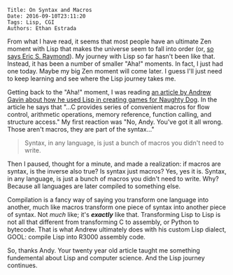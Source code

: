     Title: On Syntax and Macros
    Date: 2016-09-10T23:11:20
    Tags: Lisp, CGI
    Authors: Ethan Estrada

From what I have read, it seems that most people have an ultimate Zen
moment with Lisp that makes the universe seem to fall into order (or,
[so says Eric S. Raymond](http://www.catb.org/~esr/faqs/hacker-howto.html#skills1)). My
journey with Lisp so far hasn't been like that. Instead, it has been a
number of smaller "Aha!" moments. In fact, I just had one today. Maybe
my big Zen moment will come later. I guess I'll just need to keep
learning and see where the Lisp journey takes me.

<!-- more -->

Getting back to the "Aha!" moment, I was reading
[an article by Andrew Gavin about how he used Lisp in creating games for Naughty Dog](http://all-things-andy-gavin.com/2011/03/12/making-crash-bandicoot-gool-part-9/). In
the article he says that "...C provides series of convenient macros
for flow control, arithmetic operations, memory reference, function
calling, and structure access."  My first reaction was "No,
Andy. You've got it all wrong. Those aren't macros, they are part of
the syntax..."

> Syntax, in any language, is just a bunch of macros you didn't need
> to write.

Then I paused, thought for a minute, and made a realization: if macros
are syntax, is the inverse also true? Is syntax just macros? Yes, yes
it is.  Syntax, in any language, is just a bunch of macros you didn't
need to write. Why? Because all languages are later compiled to
something else.

Compilation is a fancy way of saying you transform one language into
another, much like macros transform one piece of syntax into another
piece of syntax. Not _much_ like; it's **_exactly_** like
that. Transforming Lisp to Lisp is not all that different from
transforming C to assembly, or Python to bytecode.  That is what
Andrew ultimately does with his custom Lisp dialect, GOOL: compile
Lisp into R3000 assembly code.

So, thanks Andy. Your twenty year old article taught me something
fundemental about Lisp and computer science. And the Lisp journey
continues.

